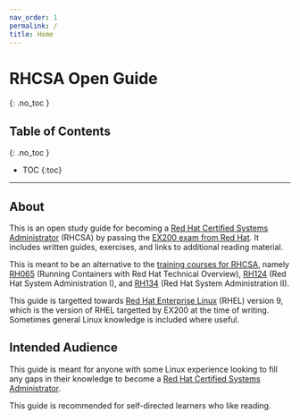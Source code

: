 ```yaml
---
nav_order: 1
permalink: /
title: Home
---
```


# RHCSA Open Guide
{: .no_toc }

## Table of Contents
{: .no_toc }

* TOC
{:toc}

---

## About

This is an open study guide for becoming a [Red Hat Certified Systems Administrator](https://www.redhat.com/en/services/certification/rhcsa) (RHCSA)
by passing the [EX200 exam from Red Hat](https://www.redhat.com/en/services/training/ex200-red-hat-certified-system-administrator-rhcsa-exam).
It includes written guides, exercises, and links to additional reading material.

This is meant to be an alternative to the [training courses for RHCSA](https://www.redhat.com/en/services/certification/rhcsa?pfe-zeueqhsom=training), namely
[RH065](https://www.redhat.com/en/services/training/rh065-running-containers-red-hat-technical-overview) (Running Containers with Red Hat Technical Overview),
[RH124](https://www.redhat.com/en/services/training/rh124-red-hat-system-administration-i) (Red Hat System Administration I),
and [RH134](https://www.redhat.com/en/services/training/rh124-red-hat-system-administration-i) (Red Hat System Administration II).

This guide is targetted towards [Red Hat Enterprise Linux](https://www.redhat.com/en/technologies/linux-platforms/enterprise-linux) (RHEL) version 9,
which is the version of RHEL targetted by EX200 at the time of writing.
Sometimes general Linux knowledge is included where useful.

## Intended Audience

This guide is meant for anyone with some Linux experience looking to fill any gaps in their knowledge to become a [Red Hat Certified Systems Administrator](https://www.redhat.com/en/services/certification/rhcsa).

This guide is recommended for self-directed learners who like reading.
